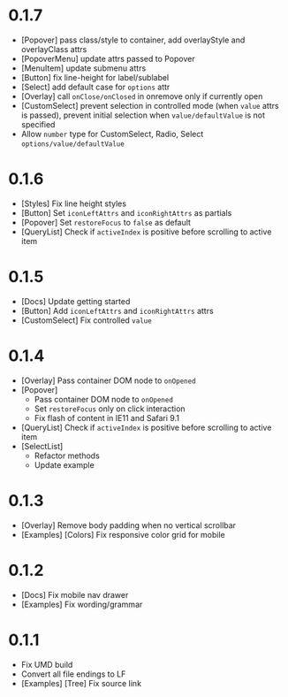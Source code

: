 # 0.1.7
+ [Popover] pass class/style to container, add overlayStyle and overlayClass attrs
+ [PopoverMenu] update attrs passed to Popover
+ [MenuItem] update submenu attrs
+ [Button] fix line-height for label/sublabel
+ [Select] add default case for `options` attr
+ [Overlay] call `onClose/onClosed` in onremove only if currently open
+ [CustomSelect] prevent selection in controlled mode (when `value` attrs is passed), prevent initial selection when `value/defaultValue` is not specified
+ Allow `number` type for CustomSelect, Radio, Select `options/value/defaultValue`

# 0.1.6
+ [Styles] Fix line height styles
+ [Button] Set `iconLeftAttrs` and `iconRightAttrs` as partials
+ [Popover] Set `restoreFocus` to `false` as default
+ [QueryList] Check if `activeIndex` is positive before scrolling to active item

# 0.1.5
+ [Docs] Update getting started
+ [Button] Add `iconLeftAttrs` and `iconRightAttrs` attrs
+ [CustomSelect] Fix controlled `value`

# 0.1.4
+ [Overlay] Pass container DOM node to `onOpened`
+ [Popover]
  + Pass container DOM node to `onOpened`
  + Set `restoreFocus` only on click interaction
  + Fix flash of content in IE11 and Safari 9.1
+ [QueryList] Check if `activeIndex` is positive before scrolling to active item
+ [SelectList] 
  + Refactor methods
  + Update example

# 0.1.3
+ [Overlay] Remove body padding when no vertical scrollbar
+ [Examples] [Colors] Fix responsive color grid for mobile

# 0.1.2
+ [Docs] Fix mobile nav drawer
+ [Examples] Fix wording/grammar

# 0.1.1
+ Fix UMD build
+ Convert all file endings to LF
+ [Examples] [Tree] Fix source link
